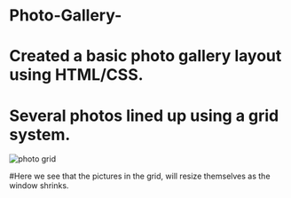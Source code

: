 # Photo-Gallery-
# Created a basic photo gallery layout using HTML/CSS.

# Several photos lined up using a grid system. 
![photo grid](https://user-images.githubusercontent.com/46942833/97501744-0b611080-192f-11eb-8301-1da8f05783a8.PNG)

#Here we see that the pictures in the grid, will resize themselves as the window shrinks. 
